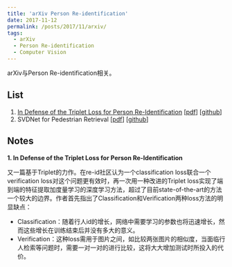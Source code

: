 ```yaml
---
title: 'arXiv Person Re-identification'
date: 2017-11-12
permalink: /posts/2017/11/arxiv/
tags:
  - arXiv
  - Person Re-identification
  - Computer Vision
---
```


arXiv与Person Re-identification相关。

## List

1. [In Defense of the Triplet Loss for Person Re-Identification](#jump1) [[pdf](https://arxiv.org/pdf/1703.07737)] [[github](https://github.com/VisualComputingInstitute/triplet-reid)]
2. SVDNet for Pedestrian Retrieval [[pdf](https://arxiv.org/pdf/1703.05693)] [[github](https://github.com/syfafterzy/SVDNet-for-Pedestrian-Retrieval)]

## Notes

<span id="jump1">**1. In Defense of the Triplet Loss for Person Re-Identification**</span>

又一篇基于Triplet的力作。在re-id社区认为一个classification loss联合一个verification loss对这个问题更有效时，再一次用一种改进的Triplet loss实现了端到端的特征提取加度量学习的深度学习方法，超过了目前state-of-the-art的方法一个较大的边界。作者首先指出了Classification和Verification两种loss方法的明显缺点：

- Classification：随着行人id的增长，网络中需要学习的参数也将迅速增长，然而这些增长在训练结束后并没有多大的意义。
- Verification：这种loss需用于图片之间，如比较两张图片的相似度，当面临行人检索等问题时，需要一对一对的进行比较，这将大大增加测试时所投入的代价。
